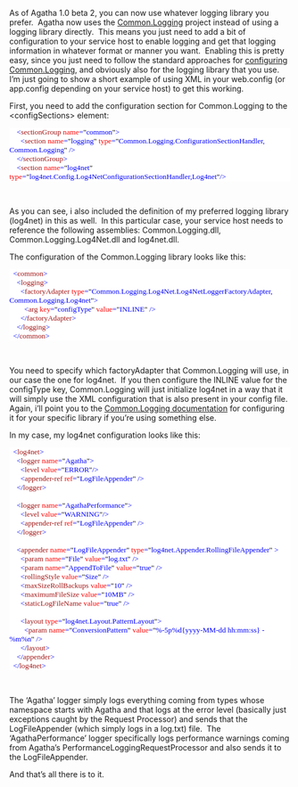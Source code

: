 <p>As of Agatha 1.0 beta 2, you can now use whatever logging library you prefer.&#160; Agatha now uses the <a href="http://netcommon.sourceforge.net/" target="_blank">Common.Logging</a> project instead of using a logging library directly.&#160; This means you just need to add a bit of configuration to your service host to enable logging and get that logging information in whatever format or manner you want.&#160; Enabling this is pretty easy, since you just need to follow the standard approaches for <a href="http://netcommon.sourceforge.net/docs/2.0.0/reference/html/ch01.html#logging-config" target="_blank">configuring Common.Logging</a>, and obviously also for the logging library that you use.&#160; I’m just going to show a short example of using XML in your web.config (or app.config depending on your service host) to get this working.</p>  <p>First, you need to add the configuration section for Common.Logging to the &lt;configSections&gt; element:</p>  <div style="font-family: consolas; background: white; color: black; font-size: 10pt">   <p style="margin: 0px"><span style="color: blue">&#160;&#160;&#160; &lt;</span><span style="color: #a31515">sectionGroup</span><span style="color: blue"> </span><span style="color: red">name</span><span style="color: blue">=</span>&quot;<span style="color: blue">common</span>&quot;<span style="color: blue">&gt;</span></p>    <p style="margin: 0px"><span style="color: blue">&#160;&#160;&#160;&#160;&#160; &lt;</span><span style="color: #a31515">section</span><span style="color: blue"> </span><span style="color: red">name</span><span style="color: blue">=</span>&quot;<span style="color: blue">logging</span>&quot;<span style="color: blue"> </span><span style="color: red">type</span><span style="color: blue">=</span>&quot;<span style="color: blue">Common.Logging.ConfigurationSectionHandler, Common.Logging</span>&quot;<span style="color: blue"> /&gt;</span></p>    <p style="margin: 0px"><span style="color: blue">&#160;&#160;&#160; &lt;/</span><span style="color: #a31515">sectionGroup</span><span style="color: blue">&gt;</span></p>    <p style="margin: 0px"><span style="color: blue">&#160;&#160;&#160; &lt;</span><span style="color: #a31515">section</span><span style="color: blue"> </span><span style="color: red">name</span><span style="color: blue">=</span>&quot;<span style="color: blue">log4net</span>&quot;<span style="color: blue"> </span><span style="color: red">type</span><span style="color: blue">=</span>&quot;<span style="color: blue">log4net.Config.Log4NetConfigurationSectionHandler,Log4net</span>&quot;<span style="color: blue">/&gt;</span></p> </div>  <p>&#160;</p>  <p>As you can see, i also included the definition of my preferred logging library (log4net) in this as well.&#160; In this particular case, your service host needs to reference the following assemblies: Common.Logging.dll, Common.Logging.Log4Net.dll and log4net.dll.</p>  <p>The configuration of the Common.Logging library looks like this:</p>  <div style="font-family: consolas; background: white; color: black; font-size: 10pt">   <p style="margin: 0px"><span style="color: blue">&#160; &lt;</span><span style="color: #a31515">common</span><span style="color: blue">&gt;</span></p>    <p style="margin: 0px"><span style="color: blue">&#160;&#160;&#160; &lt;</span><span style="color: #a31515">logging</span><span style="color: blue">&gt;</span></p>    <p style="margin: 0px"><span style="color: blue">&#160;&#160;&#160;&#160;&#160; &lt;</span><span style="color: #a31515">factoryAdapter</span><span style="color: blue"> </span><span style="color: red">type</span><span style="color: blue">=</span>&quot;<span style="color: blue">Common.Logging.Log4Net.Log4NetLoggerFactoryAdapter, Common.Logging.Log4net</span>&quot;<span style="color: blue">&gt;</span></p>    <p style="margin: 0px"><span style="color: blue">&#160;&#160;&#160;&#160;&#160;&#160;&#160; &lt;</span><span style="color: #a31515">arg</span><span style="color: blue"> </span><span style="color: red">key</span><span style="color: blue">=</span>&quot;<span style="color: blue">configType</span>&quot;<span style="color: blue"> </span><span style="color: red">value</span><span style="color: blue">=</span>&quot;<span style="color: blue">INLINE</span>&quot;<span style="color: blue"> /&gt;</span></p>    <p style="margin: 0px"><span style="color: blue">&#160;&#160;&#160;&#160;&#160; &lt;/</span><span style="color: #a31515">factoryAdapter</span><span style="color: blue">&gt;</span></p>    <p style="margin: 0px"><span style="color: blue">&#160;&#160;&#160; &lt;/</span><span style="color: #a31515">logging</span><span style="color: blue">&gt;</span></p>    <p style="margin: 0px"><span style="color: blue">&#160; &lt;/</span><span style="color: #a31515">common</span><span style="color: blue">&gt;</span></p> </div>  <p>&#160;</p>  <p>You need to specify which factoryAdapter that Common.Logging will use, in our case the one for log4net.&#160; If you then configure the INLINE value for the configType key, Common.Logging will just initialize log4net in a way that it will simply use the XML configuration that is also present in your config file.&#160; Again, i’ll point you to the <a href="http://netcommon.sourceforge.net/docs/2.0.0/reference/html/ch01.html#logging-config" target="_blank">Common.Logging documentation</a> for configuring it for your specific library if you’re using something else.&#160; </p>  <p>In my case, my log4net configuration looks like this:</p>  <div style="font-family: consolas; background: white; color: black; font-size: 10pt">   <p style="margin: 0px"><span style="color: blue">&#160; &lt;</span><span style="color: #a31515">log4net</span><span style="color: blue">&gt;</span></p>    <p style="margin: 0px"><span style="color: blue">&#160;&#160;&#160; &lt;</span><span style="color: #a31515">logger</span><span style="color: blue"> </span><span style="color: red">name</span><span style="color: blue">=</span>&quot;<span style="color: blue">Agatha</span>&quot;<span style="color: blue">&gt;</span></p>    <p style="margin: 0px"><span style="color: blue">&#160;&#160;&#160;&#160;&#160; &lt;</span><span style="color: #a31515">level</span><span style="color: blue"> </span><span style="color: red">value</span><span style="color: blue">=</span>&quot;<span style="color: blue">ERROR</span>&quot;<span style="color: blue">/&gt;</span></p>    <p style="margin: 0px"><span style="color: blue">&#160;&#160;&#160;&#160;&#160; &lt;</span><span style="color: #a31515">appender-ref</span><span style="color: blue"> </span><span style="color: red">ref</span><span style="color: blue">=</span>&quot;<span style="color: blue">LogFileAppender</span>&quot;<span style="color: blue"> /&gt;</span></p>    <p style="margin: 0px"><span style="color: blue">&#160;&#160;&#160; &lt;/</span><span style="color: #a31515">logger</span><span style="color: blue">&gt;</span></p>    <p style="margin: 0px">&#160;</p>    <p style="margin: 0px"><span style="color: blue">&#160;&#160;&#160; &lt;</span><span style="color: #a31515">logger</span><span style="color: blue"> </span><span style="color: red">name</span><span style="color: blue">=</span>&quot;<span style="color: blue">AgathaPerformance</span>&quot;<span style="color: blue">&gt;</span></p>    <p style="margin: 0px"><span style="color: blue">&#160;&#160;&#160;&#160;&#160; &lt;</span><span style="color: #a31515">level</span><span style="color: blue"> </span><span style="color: red">value</span><span style="color: blue">=</span>&quot;<span style="color: blue">WARNING</span>&quot;<span style="color: blue">/&gt;</span></p>    <p style="margin: 0px"><span style="color: blue">&#160;&#160;&#160;&#160;&#160; &lt;</span><span style="color: #a31515">appender-ref</span><span style="color: blue"> </span><span style="color: red">ref</span><span style="color: blue">=</span>&quot;<span style="color: blue">LogFileAppender</span>&quot;<span style="color: blue"> /&gt;</span></p>    <p style="margin: 0px"><span style="color: blue">&#160;&#160;&#160; &lt;/</span><span style="color: #a31515">logger</span><span style="color: blue">&gt;</span></p>    <p style="margin: 0px">&#160;</p>    <p style="margin: 0px"><span style="color: blue">&#160;&#160;&#160; &lt;</span><span style="color: #a31515">appender</span><span style="color: blue"> </span><span style="color: red">name</span><span style="color: blue">=</span>&quot;<span style="color: blue">LogFileAppender</span>&quot;<span style="color: blue"> </span><span style="color: red">type</span><span style="color: blue">=</span>&quot;<span style="color: blue">log4net.Appender.RollingFileAppender</span>&quot;<span style="color: blue"> &gt;</span></p>    <p style="margin: 0px"><span style="color: blue">&#160;&#160;&#160;&#160;&#160; &lt;</span><span style="color: #a31515">param</span><span style="color: blue"> </span><span style="color: red">name</span><span style="color: blue">=</span>&quot;<span style="color: blue">File</span>&quot;<span style="color: blue"> </span><span style="color: red">value</span><span style="color: blue">=</span>&quot;<span style="color: blue">log.txt</span>&quot;<span style="color: blue"> /&gt;</span></p>    <p style="margin: 0px"><span style="color: blue">&#160;&#160;&#160;&#160;&#160; &lt;</span><span style="color: #a31515">param</span><span style="color: blue"> </span><span style="color: red">name</span><span style="color: blue">=</span>&quot;<span style="color: blue">AppendToFile</span>&quot;<span style="color: blue"> </span><span style="color: red">value</span><span style="color: blue">=</span>&quot;<span style="color: blue">true</span>&quot;<span style="color: blue"> /&gt;</span></p>    <p style="margin: 0px"><span style="color: blue">&#160;&#160;&#160;&#160;&#160; &lt;</span><span style="color: #a31515">rollingStyle</span><span style="color: blue"> </span><span style="color: red">value</span><span style="color: blue">=</span>&quot;<span style="color: blue">Size</span>&quot;<span style="color: blue"> /&gt;</span></p>    <p style="margin: 0px"><span style="color: blue">&#160;&#160;&#160;&#160;&#160; &lt;</span><span style="color: #a31515">maxSizeRollBackups</span><span style="color: blue"> </span><span style="color: red">value</span><span style="color: blue">=</span>&quot;<span style="color: blue">10</span>&quot;<span style="color: blue"> /&gt;</span></p>    <p style="margin: 0px"><span style="color: blue">&#160;&#160;&#160;&#160;&#160; &lt;</span><span style="color: #a31515">maximumFileSize</span><span style="color: blue"> </span><span style="color: red">value</span><span style="color: blue">=</span>&quot;<span style="color: blue">10MB</span>&quot;<span style="color: blue"> /&gt;</span></p>    <p style="margin: 0px"><span style="color: blue">&#160;&#160;&#160;&#160;&#160; &lt;</span><span style="color: #a31515">staticLogFileName</span><span style="color: blue"> </span><span style="color: red">value</span><span style="color: blue">=</span>&quot;<span style="color: blue">true</span>&quot;<span style="color: blue"> /&gt;</span></p>    <p style="margin: 0px">&#160;</p>    <p style="margin: 0px"><span style="color: blue">&#160;&#160;&#160;&#160;&#160; &lt;</span><span style="color: #a31515">layout</span><span style="color: blue"> </span><span style="color: red">type</span><span style="color: blue">=</span>&quot;<span style="color: blue">log4net.Layout.PatternLayout</span>&quot;<span style="color: blue">&gt;</span></p>    <p style="margin: 0px"><span style="color: blue">&#160;&#160;&#160;&#160;&#160;&#160;&#160; &lt;</span><span style="color: #a31515">param</span><span style="color: blue"> </span><span style="color: red">name</span><span style="color: blue">=</span>&quot;<span style="color: blue">ConversionPattern</span>&quot;<span style="color: blue"> </span><span style="color: red">value</span><span style="color: blue">=</span>&quot;<span style="color: blue">%-5p%d{yyyy-MM-dd hh:mm:ss} - %m%n</span>&quot;<span style="color: blue"> /&gt;</span></p>    <p style="margin: 0px"><span style="color: blue">&#160;&#160;&#160;&#160;&#160; &lt;/</span><span style="color: #a31515">layout</span><span style="color: blue">&gt;</span></p>    <p style="margin: 0px"><span style="color: blue">&#160;&#160;&#160; &lt;/</span><span style="color: #a31515">appender</span><span style="color: blue">&gt;</span></p>    <p style="margin: 0px"><span style="color: blue">&#160; &lt;/</span><span style="color: #a31515">log4net</span><span style="color: blue">&gt;</span></p> </div>  <p>&#160;</p>  <p>The ‘Agatha’ logger simply logs everything coming from types whose namespace starts with Agatha and that logs at the error level (basically just exceptions caught by the Request Processor) and sends that the LogFileAppender (which simply logs in a log.txt) file.&#160; The ‘AgathaPerformance’ logger specifically logs performance warnings coming from Agatha’s PerformanceLoggingRequestProcessor and also sends it to the LogFileAppender.</p>  <p>And that’s all there is to it. </p>